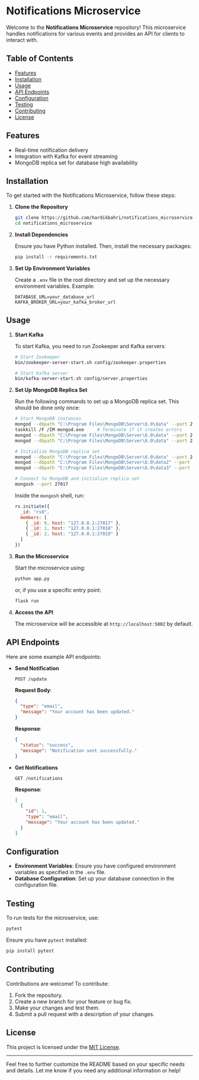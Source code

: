 # Notifications Microservice

Welcome to the **Notifications Microservice** repository! This microservice handles notifications for various events and provides an API for clients to interact with.

## Table of Contents

- [Features](#features)
- [Installation](#installation)
- [Usage](#usage)
- [API Endpoints](#api-endpoints)
- [Configuration](#configuration)
- [Testing](#testing)
- [Contributing](#contributing)
- [License](#license)

## Features

- Real-time notification delivery
- Integration with Kafka for event streaming
- MongoDB replica set for database high availability

## Installation

To get started with the Notifications Microservice, follow these steps:

1. **Clone the Repository**

   ```bash
   git clone https://github.com/hardikbahri/notifications_microservice.git
   cd notifications_microservice
   ```

2. **Install Dependencies**

   Ensure you have Python installed. Then, install the necessary packages:

   ```bash
   pip install -r requirements.txt
   ```

3. **Set Up Environment Variables**

   Create a `.env` file in the root directory and set up the necessary environment variables. Example:

   ```
   DATABASE_URL=your_database_url
   KAFKA_BROKER_URL=your_kafka_broker_url
   ```

## Usage

1. **Start Kafka**

   To start Kafka, you need to run Zookeeper and Kafka servers:

   ```bash
   # Start Zookeeper
   bin/zookeeper-server-start.sh config/zookeeper.properties

   # Start Kafka server
   bin/kafka-server-start.sh config/server.properties
   ```

2. **Set Up MongoDB Replica Set**

   Run the following commands to set up a MongoDB replica set. This should be done only once:

   ```bash
   # Start MongoDB instances
   mongod --dbpath "C:\Program Files\MongoDB\Server\6.0\data" --port 27017 --bind_ip 127.0.0.1
   taskkill /F /IM mongod.exe     # Terminate if it creates errors
   mongod --dbpath "C:\Program Files\MongoDB\Server\6.0\data" --port 27018 --bind_ip 127.0.0.1
   mongod --dbpath "C:\Program Files\MongoDB\Server\6.0\data" --port 27019 --bind_ip 127.0.0.1

   # Initialize MongoDB replica set
   mongod --dbpath "C:\Program Files\MongoDB\Server\6.0\data" --port 27017 --replSet "rs0" --bind_ip 127.0.0.1
   mongod --dbpath "C:\Program Files\MongoDB\Server\6.0\data2" --port 27018 --replSet "rs0" --bind_ip 127.0.0.1
   mongod --dbpath "C:\Program Files\MongoDB\Server\6.0\data3" --port 27019 --replSet "rs0" --bind_ip 127.0.0.1

   # Connect to MongoDB and initialize replica set
   mongosh --port 27017
   ```

   Inside the `mongosh` shell, run:

   ```javascript
   rs.initiate({
     _id: "rs0",
     members: [
       { _id: 0, host: "127.0.0.1:27017" },
       { _id: 1, host: "127.0.0.1:27018" },
       { _id: 2, host: "127.0.0.1:27019" }
     ]
   })
   ```

3. **Run the Microservice**

   Start the microservice using:

   ```bash
   python app.py
   ```

   or, if you use a specific entry point:

   ```bash
   flask run
   ```

4. **Access the API**

   The microservice will be accessible at `http://localhost:5002` by default.

## API Endpoints

Here are some example API endpoints:

- **Send Notification**

  ```http
  POST /update
  ```

  **Request Body**:

  ```json
  {
    "type": "email",
    "message": "Your account has been updated."
  }
  ```

  **Response**:

  ```json
  {
    "status": "success",
    "message": "Notification sent successfully."
  }
  ```

- **Get Notifications**

  ```http
  GET /notifications
  ```

  **Response**:

  ```json
  [
    {
      "id": 1,
      "type": "email",
      "message": "Your account has been updated."
    }
  ]
  ```

## Configuration

- **Environment Variables**: Ensure you have configured environment variables as specified in the `.env` file.
- **Database Configuration**: Set up your database connection in the configuration file.

## Testing

To run tests for the microservice, use:

```bash
pytest
```

Ensure you have `pytest` installed:

```bash
pip install pytest
```

## Contributing

Contributions are welcome! To contribute:

1. Fork the repository.
2. Create a new branch for your feature or bug fix.
3. Make your changes and test them.
4. Submit a pull request with a description of your changes.

## License

This project is licensed under the [MIT License](LICENSE).

---

Feel free to further customize the README based on your specific needs and details. Let me know if you need any additional information or help!
